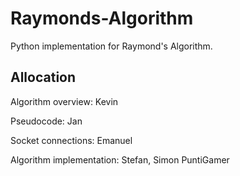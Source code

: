# Raymonds-Algorithm
Python implementation for Raymond's Algorithm.

## Allocation
Algorithm overview: Kevin

Pseudocode: Jan

Socket connections: Emanuel

Algorithm implementation: Stefan, Simon PuntiGamer
